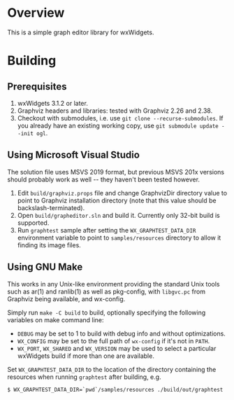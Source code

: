 Overview
========

This is a simple graph editor library for wxWidgets.


Building
========

Prerequisites
-------------

1. wxWidgets 3.1.2 or later.
1. Graphviz headers and libraries: tested with Graphviz 2.26 and 2.38.
1. Checkout with submodules, i.e. use `git clone --recurse-submodules`. If you
   already have an existing working copy, use `git submodule update --init ogl`.

Using Microsoft Visual Studio
-----------------------------

The solution file uses MSVS 2019 format, but previous MSVS 201x versions should
probably work as well -- they haven't been tested however.

1. Edit `build/graphviz.props` file and change GraphvizDir directory value to
   point to Graphviz installation directory (note that this value should be
   backslash-terminated).
1. Open `build/grapheditor.sln` and build it. Currently only 32-bit build is
   supported.
1. Run `graphtest` sample after setting the `WX_GRAPHTEST_DATA_DIR` environment
   variable to point to `samples/resources` directory to allow it finding its
   image files.


Using GNU Make
--------------

This works in any Unix-like environment providing the standard Unix tools such
as ar(1) and ranlib(1) as well as pkg-config, with `libgvc.pc` from Graphviz
being available, and wx-config.

Simply run `make -C build` to build, optionally specifying the following
variables on make command line:

- `DEBUG` may be set to 1 to build with debug info and without optimizations.
- `WX_CONFIG` may be set to the full path of `wx-config` if it's not in `PATH`.
- `WX_PORT`, `WX_SHARED` and `WX_VERSION` may be used to select a particular
   wxWidgets build if more than one are available.

Set `WX_GRAPHTEST_DATA_DIR` to the location of the directory containing the
resources when running `graphtest` after building, e.g.

    $ WX_GRAPHTEST_DATA_DIR=`pwd`/samples/resources ./build/out/graphtest
